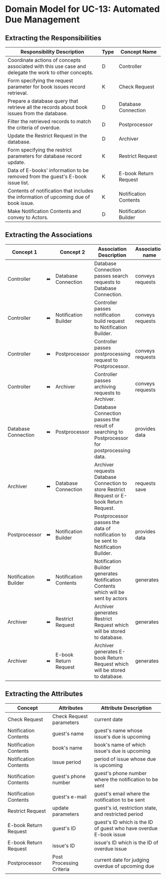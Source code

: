 # Domain Model for UC-13: Automated Due Management

## Extracting the Responsibilities

| Responsibility Description                                                                            | Type | Concept Name          |
| ----------------------------------------------------------------------------------------------------- | ---- | --------------------- |
| Coordinate actions of concepts associated with this use case and delegate the work to other concepts. | D    | Controller            |
| Form specifying the request parameter for book issues record retrieval.                               | K    | Check Request         |
| Prepare a database query that retrieve all the records about book issues from the database.           | D    | Database Connection   |
| Filter the retrieved records to match the criteria of overdue.                                        | D    | Postprocessor         |
| Update the Restrict Request in the database.                                                          | D    | Archiver              |
| Form specifying the restrict parameters for database record update.                                   | K    | Restrict Request      |
| Data of E-books' information to be removed from the guest's E-book issue list.                        | K    | E-book Return Request |
| Contents of notification that includes the information of upcoming due of book issue.                 | K    | Notification Contents |
| Make Notification Contents and convey to Actors.                                                      | D    | Notification Builder  |

## Extracting the Associations

| Concept 1            |     | Concept 2             | Association Description                                                                      | Association name |
| -------------------- | --- | --------------------- | -------------------------------------------------------------------------------------------- | ---------------- |
| Controller           | ⬌   | Database Connection   | Database Connection passes search requests to Database Connection.                           | conveys requests |
| Controller           | ⬌   | Notification Builder  | Controller passes notification build request to Notification Builder.                        | conveys requests |
| Controller           | ⬌   | Postprocessor         | Controller passes postprocessing request to Postprocessor.                                   | conveys requests |
| Controller           | ⬌   | Archiver              | Controller passes archiving requests to Archiver.                                            | conveys requests |
| Database Connection  | ⬌   | Postprocessor         | Database Connection passes the result of searching to Postprocessor for postprocessing data. | provides data    |
| Archiver             | ⬌   | Database Connection   | Archiver requests Database Connection to store Restrict Request or E-book Return Request.    | requests save    |
| Postprocessor        | ⬌   | Notification Builder  | Postprocessor passes the data of notification to be sent to Notification Builder.            | provides data    |
| Notification Builder | ⬌   | Notification Contents | Notification Builder generates Notification Contents which will be sent by actors            | generates        |
| Archiver             | ⬌   | Restrict Request      | Archiver generates Restrict Request which will be stored to database.                        | generates        |
| Archiver             | ⬌   | E-book Return Request | Archiver generates E-book Return Request which will be stored to database.                   | generates        |

## Extracting the Attributes

| Concept               | Attributes               | Attribute Description                                             |
| --------------------- | ------------------------ | ----------------------------------------------------------------- |
| Check Request         | Check Request parameters | current date                                                      |
| Notification Contents | guest's name             | guest's name whose issue's due is upcoming                        |
| Notification Contents | book's name              | book's name of which issue's due is upcoming                      |
| Notification Contents | issue period             | period of issue whose due is upcoming                             |
| Notification Contents | guest's phone number     | guest's phone number where the notification to be sent            |
| Notification Contents | guest's e-mail           | guest's email where the notification to be sent                   |
| Restrict Request      | update parameters        | guest's id, restriction state, and restricted period              |
| E-book Return Request | guest's ID               | guest's ID which is the ID of guest who have overdue E-book issue |
| E-book Return Request | issue's ID               | issue's ID which is the ID of overdue issue                       |
| Postprocessor         | Post Processing Criteria | current date for judging overdue of upcoming due                  |
